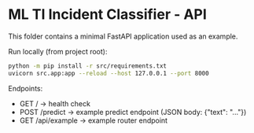 # ML TI Incident Classifier - API

This folder contains a minimal FastAPI application used as an example.

Run locally (from project root):

```bash
python -m pip install -r src/requirements.txt
uvicorn src.app:app --reload --host 127.0.0.1 --port 8000
```

Endpoints:
- GET / -> health check
- POST /predict -> example predict endpoint (JSON body: {"text": "..."})
- GET /api/example -> example router endpoint
